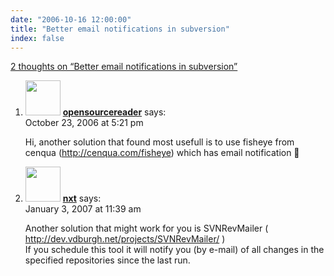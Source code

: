 ```yaml
---
date: "2006-10-16 12:00:00"
title: "Better email notifications in subversion"
index: false
---
```


[2 thoughts on &ldquo;Better email notifications in subversion&rdquo;](/lemire/blog/2006/10-16-better-email-notifications-in-subversion)

<ol class="comment-list">
<li id="comment-40612" class="comment even thread-even depth-1">
<div class="comment-author vcard">
<img alt src="https://secure.gravatar.com/avatar/3d1da8e0b44686b8a086138214d1e8a4?s=56&#038;d=mm&#038;r=g" srcset="https://secure.gravatar.com/avatar/3d1da8e0b44686b8a086138214d1e8a4?s=112&#038;d=mm&#038;r=g 2x" class="avatar avatar-56 photo" height="56" width="56" decoding="async" /> <b class="fn"><a href="https://opensourcereader.blogspot.com" class="url" rel="ugc external nofollow">opensourcereader</a></b> <span class="says">says:</span> </div>
<div class="comment-metadata"><time datetime="2006-10-23T17:21:46+00:00">October 23, 2006 at 5:21 pm</time></a> </div>
<div class="comment-content">
<p>Hi, another solution that found most usefull is to use fisheye from cenqua (<a href="http://cenqua.com/fisheye" rel="nofollow ugc">http://cenqua.com/fisheye</a>) which has email notification 🙂</p>
</div>
</li>
<li id="comment-49084" class="comment odd alt thread-odd thread-alt depth-1">
<div class="comment-author vcard">
<img alt src="https://secure.gravatar.com/avatar/fabfdadcf3b7c6a5e9a67bf9e5be8be1?s=56&#038;d=mm&#038;r=g" srcset="https://secure.gravatar.com/avatar/fabfdadcf3b7c6a5e9a67bf9e5be8be1?s=112&#038;d=mm&#038;r=g 2x" class="avatar avatar-56 photo" height="56" width="56" decoding="async" /> <b class="fn"><a href="http://dev.vdburgh.net/projects/SVNRevMailer/" class="url" rel="ugc external nofollow">nxt</a></b> <span class="says">says:</span> </div>
<div class="comment-metadata"><time datetime="2007-01-03T11:39:27+00:00">January 3, 2007 at 11:39 am</time></a> </div>
<div class="comment-content">
<p>Another solution that might work for you is SVNRevMailer ( <a href="http://dev.vdburgh.net/projects/SVNRevMailer/" rel="nofollow ugc">http://dev.vdburgh.net/projects/SVNRevMailer/</a> )<br/>
If you schedule this tool it will notify you (by e-mail) of all changes in the specified repositories since the last run.</p>
</div>
</li>
</ol>
